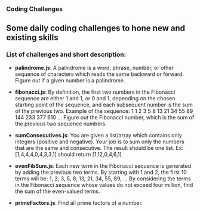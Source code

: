 ### Coding Challenges

## Some daily coding challenges to hone new and existing skills

### List of challenges and short description:

- **palindrome.js**:  A palindrome is a word, phrase, number, or other sequence of characters which reads the same backward or forward. Figure out if a given number is a palindrome.

- **fibonacci.js**:  By definition, the first two numbers in the Fibonacci sequence are either 1 and 1, or 0 and 1, depending on the chosen starting point of the sequence, and each subsequent number is the sum of the previous two. Example of the sequence: 1 1 2 3 5 8 13 21 34 55 89 144 233 377 610 … Figure out the Fibonacci number, which is the sum of the previous two sequence numbers.

- **sumConsecutives.js**:  You are given a list/array which contains only integers (positive and negative). Your job is to sum only the numbers that are the same and consecutive. The result should be one list. Ex: [1,4,4,4,0,4,3,3,1] should return [1,12,0,4,6,1]

- **evenFibSum.js**:  Each new term in the Fibonacci sequence is generated by adding the previous two terms. By starting with 1 and 2, the first 10 terms will be:
1, 2, 3, 5, 8, 13, 21, 34, 55, 89, ...
By considering the terms in the Fibonacci sequence whose values do not exceed four million, find the sum of the even-valued terms.

- **primeFactors.js**:  Find all prime factors of a number.
